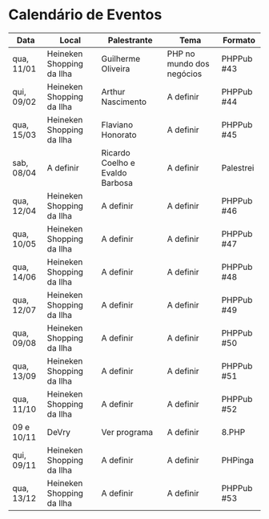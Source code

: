 Calendário de Eventos
=====================

| Data       | Local                     | Palestrante                     | Tema                      | Formato    |
|------------|---------------------------|---------------------------------|---------------------------|------------|
| qua, 11/01 | Heineken Shopping da Ilha | Guilherme Oliveira              | PHP no mundo dos negócios | PHPPub #43 |
| qui, 09/02 | Heineken Shopping da Ilha | Arthur Nascimento               | A definir                 | PHPPub #44 |
| qua, 15/03 | Heineken Shopping da Ilha | Flaviano Honorato               | A definir                 | PHPPub #45 |
| sab, 08/04 | A definir                 | Ricardo Coelho e Evaldo Barbosa | A definir                 | Palestrei  |
| qua, 12/04 | Heineken Shopping da Ilha | A definir                       | A definir                 | PHPPub #46 |
| qua, 10/05 | Heineken Shopping da Ilha | A definir                       | A definir                 | PHPPub #47 |
| qua, 14/06 | Heineken Shopping da Ilha | A definir                       | A definir                 | PHPPub #48 |
| qua, 12/07 | Heineken Shopping da Ilha | A definir                       | A definir                 | PHPPub #49 |
| qua, 09/08 | Heineken Shopping da Ilha | A definir                       | A definir                 | PHPPub #50 |
| qua, 13/09 | Heineken Shopping da Ilha | A definir                       | A definir                 | PHPPub #51 |
| qua, 11/10 | Heineken Shopping da Ilha | A definir                       | A definir                 | PHPPub #52 |
| 09 e 10/11 | DeVry                     | Ver programa                    | A definir                 | 8.PHP      |
| qui, 09/11 | Heineken Shopping da Ilha | A definir                       | A definir                 | PHPinga    |
| qua, 13/12 | Heineken Shopping da Ilha | A definir                       | A definir                 | PHPPub #53 |
